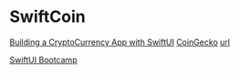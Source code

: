 #  SwiftCoin

[Building a CryptoCurrency App with SwiftUI](https://youtu.be/-QT_bEx-4zg)
[CoinGecko](https://www.coingecko.com/ru/api/documentation)
[url](https://api.coingecko.com/api/v3/coins/markets?vs_currency=usd&order=market_cap_desc&per_page=50&page=1&sparkline=true&price_change_percentage=24h)

[SwiftUI Bootcamp](https://youtube.com/playlist?list=PLRcTS2CSnBfNoUP9T-OB3WISK1WCBJ6t1)
